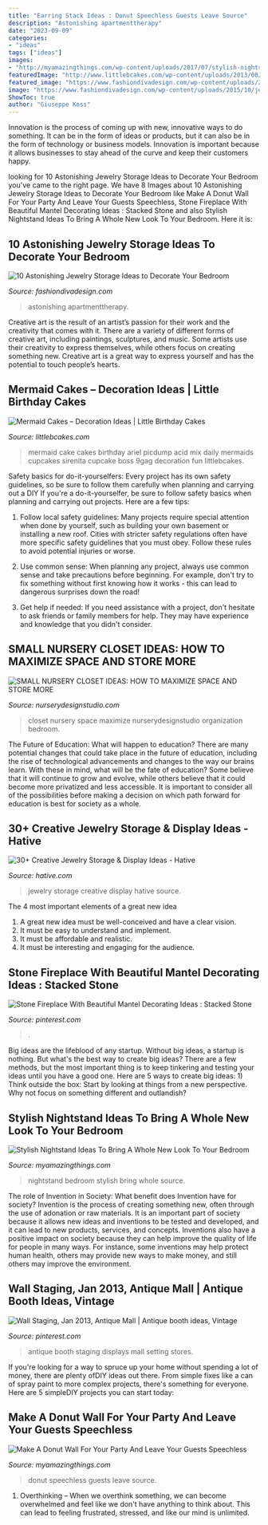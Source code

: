 ```yaml
---
title: "Earring Stack Ideas : Donut Speechless Guests Leave Source"
description: "Astonishing apartmenttherapy"
date: "2023-09-09"
categories:
- "ideas"
tags: ["ideas"]
images:
- "http://myamazingthings.com/wp-content/uploads/2017/07/stylish-nightstand-9.jpg"
featuredImage: "http://www.littlebcakes.com/wp-content/uploads/2013/08/Mermaid-Cakes.jpg"
featured_image: "https://www.fashiondivadesign.com/wp-content/uploads/2015/10/jewelry-display2-637x960.jpg"
image: "https://www.fashiondivadesign.com/wp-content/uploads/2015/10/jewelry-display2-637x960.jpg"
ShowToc: true
author: "Giuseppe Koss"
---
```



Innovation is the process of coming up with new, innovative ways to do something. It can be in the form of ideas or products, but it can also be in the form of technology or business models. Innovation is important because it allows businesses to stay ahead of the curve and keep their customers happy.

	

		
looking for 10 Astonishing Jewelry Storage Ideas to Decorate Your Bedroom you've came to the right page. We have 8 Images about 10 Astonishing Jewelry Storage Ideas to Decorate Your Bedroom like Make A Donut Wall For Your Party And Leave Your Guests Speechless, Stone Fireplace With Beautiful Mantel Decorating Ideas : Stacked Stone and also Stylish Nightstand Ideas To Bring A Whole New Look To Your Bedroom. Here it is:
		
    
## 10 Astonishing Jewelry Storage Ideas To Decorate Your Bedroom

<img loading=lazy src="https://www.fashiondivadesign.com/wp-content/uploads/2015/10/jewelry-display2-637x960.jpg" onerror="this.onerror=null;this.src='https://tse3.mm.bing.net/th?id=OIP.e3AR-IYSBg_OP5sRlnKXUQHaLK&amp;pid=15.1';" alt="10 Astonishing Jewelry Storage Ideas to Decorate Your Bedroom">

_Source: fashiondivadesign.com_

>astonishing apartmenttherapy. 

	

Creative art is the result of an artist’s passion for their work and the creativity that comes with it. There are a variety of different forms of creative art, including paintings, sculptures, and music. Some artists use their creativity to express themselves, while others focus on creating something new. Creative art is a great way to express yourself and has the potential to touch people’s hearts.

    
## Mermaid Cakes – Decoration Ideas | Little Birthday Cakes

<img loading=lazy src="http://www.littlebcakes.com/wp-content/uploads/2013/08/Mermaid-Cakes.jpg" onerror="this.onerror=null;this.src='https://tse1.mm.bing.net/th?id=OIP.Q0oSX9LkHlPj5b2IiLa0FwHaNI&amp;pid=15.1';" alt="Mermaid Cakes – Decoration Ideas | Little Birthday Cakes">

_Source: littlebcakes.com_

>mermaid cake cakes birthday ariel picdump acid mix daily mermaids cupcakes sirenita cupcake boss 9gag decoration fun littlebcakes. 

	

Safety basics for do-it-yourselfers: Every project has its own safety guidelines, so be sure to follow them carefully when planning and carrying out a DIY
If you're a do-it-yourselfer, be sure to follow safety basics when planning and carrying out projects. Here are a few tips:
1. Follow local safety guidelines: Many projects require special attention when done by yourself, such as building your own basement or installing a new roof. Cities with stricter safety regulations often have more specific safety guidelines that you must obey. Follow these rules to avoid potential injuries or worse.

2. Use common sense: When planning any project, always use common sense and take precautions before beginning. For example, don't try to fix something without first knowing how it works - this can lead to dangerous surprises down the road!

3. Get help if needed: If you need assistance with a project, don't hesitate to ask friends or family members for help. They may have experience and knowledge that you didn't consider.

    
## SMALL NURSERY CLOSET IDEAS: HOW TO MAXIMIZE SPACE AND STORE MORE

<img loading=lazy src="http://www.nurserydesignstudio.com/wp-content/uploads/2019/04/small-nursery-closet-ideas-1-1.jpg" onerror="this.onerror=null;this.src='https://tse1.mm.bing.net/th?id=OIP.TpMLWBN9WSKnRoFX7-4EbwHaKH&amp;pid=15.1';" alt="SMALL NURSERY CLOSET IDEAS: HOW TO MAXIMIZE SPACE AND STORE MORE">

_Source: nurserydesignstudio.com_

>closet nursery space maximize nurserydesignstudio organization bedroom. 

	

The Future of Education: What will happen to education?
There are many potential changes that could take place in the future of education, including the rise of technological advancements and changes to the way our brains learn. With these in mind, what will be the fate of education? Some believe that it will continue to grow and evolve, while others believe that it could become more privatized and less accessible. It is important to consider all of the possibilities before making a decision on which path forward for education is best for society as a whole.

    
## 30+ Creative Jewelry Storage &amp; Display Ideas - Hative

<img loading=lazy src="https://hative.com/wp-content/uploads/2015/01/jewelry-storage-display-ideas/20-jewelry-storage-display-ideas.jpg" onerror="this.onerror=null;this.src='https://tse1.mm.bing.net/th?id=OIP.pADGwf9yBUzMI2G-0FArTQHaJ4&amp;pid=15.1';" alt="30+ Creative Jewelry Storage &amp; Display Ideas - Hative">

_Source: hative.com_

>jewelry storage creative display hative source. 

	

The 4 most important elements of a great new idea
1. A great new idea must be well-conceived and have a clear vision.
2. It must be easy to understand and implement.
3. It must be affordable and realistic.
4. It must be interesting and engaging for the audience.

    
## Stone Fireplace With Beautiful Mantel Decorating Ideas : Stacked Stone

<img loading=lazy src="https://i.pinimg.com/736x/67/01/11/6701113f70198aa544e8d0b09dfb2d8c--stacked-stone-fireplaces-rock-fireplaces.jpg" onerror="this.onerror=null;this.src='https://tse2.mm.bing.net/th?id=OIP.PQwe0iiFDz-RXS0pscE0twHaK3&amp;pid=15.1';" alt="Stone Fireplace With Beautiful Mantel Decorating Ideas : Stacked Stone">

_Source: pinterest.com_

>. 

	

Big ideas are the lifeblood of any startup. Without big ideas, a startup is nothing. But what's the best way to create big ideas? There are a few methods, but the most important thing is to keep tinkering and testing your ideas until you have a good one. Here are 5 ways to create big ideas: 1) Think outside the box: Start by looking at things from a new perspective. Why not focus on something different and outlandish?

    
## Stylish Nightstand Ideas To Bring A Whole New Look To Your Bedroom

<img loading=lazy src="http://myamazingthings.com/wp-content/uploads/2017/07/stylish-nightstand-9.jpg" onerror="this.onerror=null;this.src='https://tse4.mm.bing.net/th?id=OIP.-QuuvT0euOq4kadk6kLZiwHaHa&amp;pid=15.1';" alt="Stylish Nightstand Ideas To Bring A Whole New Look To Your Bedroom">

_Source: myamazingthings.com_

>nightstand bedroom stylish bring whole source. 

	

The role of Invention in Society: What benefit does Invention have for society?
Invention is the process of creating something new, often through the use of adonation or raw materials. It is an important part of society because it allows new ideas and inventions to be tested and developed, and it can lead to new products, services, and concepts. Inventions also have a positive impact on society because they can help improve the quality of life for people in many ways. For instance, some inventions may help protect human health, others may provide new ways to make money, and still others may improve the environment.

    
## Wall Staging, Jan 2013, Antique Mall | Antique Booth Ideas, Vintage

<img loading=lazy src="https://i.pinimg.com/736x/56/e4/98/56e498a29c1fbbeb6d61aa292e6ecae4--antique-fairs-vintage-antiques.jpg" onerror="this.onerror=null;this.src='https://tse3.mm.bing.net/th?id=OIP.q5kUYhhTKxfpXD5KbmKDygHaKy&amp;pid=15.1';" alt="Wall Staging, Jan 2013, Antique Mall | Antique booth ideas, Vintage">

_Source: pinterest.com_

>antique booth staging displays mall setting stores. 

	

If you're looking for a way to spruce up your home without spending a lot of money, there are plenty ofDIY ideas out there. From simple fixes like a can of spray paint to more complex projects, there's something for everyone. Here are 5 simpleDIY projects you can start today:

    
## Make A Donut Wall For Your Party And Leave Your Guests Speechless

<img loading=lazy src="http://myamazingthings.com/wp-content/uploads/2017/05/donut-wall-2.jpg" onerror="this.onerror=null;this.src='https://tse3.mm.bing.net/th?id=OIP.0jXdk9mVc6iPmV5te-XtswHaLG&amp;pid=15.1';" alt="Make A Donut Wall For Your Party And Leave Your Guests Speechless">

_Source: myamazingthings.com_

>donut speechless guests leave source. 

	

1) Overthinking – When we overthink something, we can become overwhelmed and feel like we don't have anything to think about. This can lead to feeling frustrated, stressed, and like our mind is unlimited.

